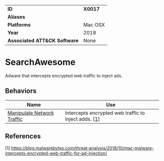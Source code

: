 |||
|---------|------------------------|
|**ID**|**X0017**|
|**Aliases**||
|**Platforms**|Mac OSX|
|**Year**| 2018 |
|**Associated ATT&CK Software**|None|

SearchAwesome
=============
Adware that intercepts encrypted web traffic to inject ads.

Behaviors
---------
|Name|Use|
|---------------------|-------------------------------------------------------|
|[Manipulate Network Traffic](https://github.com/MBCProject/mbc-beta/blob/master/impact/manipulate-network-traffic.md)| Intercepts encrypted web traffic to inject adds. [[1]](#1)|

References
----------
<a name="1">[1]</a> https://blog.malwarebytes.com/threat-analysis/2018/10/mac-malware-intercepts-encrypted-web-traffic-for-ad-injection/